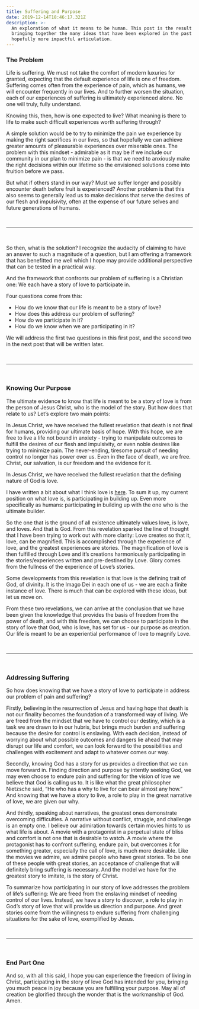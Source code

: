 ```yaml
---
title: Suffering and Purpose
date: 2019-12-14T18:46:17.321Z
description: >-
  An exploration of what it means to be human. This post is the result of
  bringing together the many ideas that have been explored in the past into a
  hopefully more impactful articulation.
---
```

### The Problem

Life is suffering. We must not take the comfort of modern luxuries for granted, expecting that the default experience of life is one of freedom. Suffering comes often from the experience of pain, which as humans, we will encounter frequently in our lives. And to further worsen the situation, each of our experiences of suffering is ultimately experienced alone. No one will truly, fully understand.

Knowing this, then, how is one expected to live? What meaning is there to life to make such difficult experiences worth suffering through?

A simple solution would be to try to minimize the pain we experience by making the right sacrifices in our lives, so that hopefully we can achieve greater amounts of pleasurable experiences over miserable ones. The problem with this mindset - admirable as it may be if we include our community in our plan to minimize pain - is that we need to anxiously make the right decisions within our lifetime so the envisioned solutions come into fruition before we pass. 

But what if others stand in our way? Must we suffer longer and possibly encounter death before fruit is experienced? Another problem is that this also seems to generally lead us to make decisions that serve the desires of our flesh and impulsivity, often at the expense of our future selves and future generations of humans.

<br>

- - -

<br>

So then, what is the solution? I recognize the audacity of claiming to have an answer to such a magnitude of a question, but I am offering a framework that has benefitted me well which I hope may provide additional perspective that can be tested in a practical way.

And the framework that confronts our problem of suffering is a Christian one: We each have a story of love to participate in.

Four questions come from this: 

* How do we know that our life is meant to be a story of love? 
* How does this address our problem of suffering? 
* How do we participate in it? 
* How do we know when we are participating in it?

We will address the first two questions in this first post, and the second two in the next post that will be written later.

<br>

- - -

<br>

### Knowing Our Purpose

The ultimate evidence to know that life is meant to be a story of love is from the person of Jesus Christ, who is the model of the story. But how does that relate to us? Let’s explore two main points:

In Jesus Christ, we have received the fullest revelation that death is not final for humans, providing our ultimate basis of hope. With this hope, we are free to live a life not bound in anxiety - trying to manipulate outcomes to fulfill the desires of our flesh and impulsivity, or even noble desires like trying to minimize pain. The never-ending, tiresome pursuit of needing control no longer has power over us. Even in the face of death, we are free. Christ, our salvation, is our freedom and the evidence for it.

In Jesus Christ, we have received the fullest revelation that the defining nature of God is love.

I have written a bit about what I think love is [here](https://gabecreates.ca/post/love-an-exploration-of-god/). To sum it up, my current position on what love is, is participating in building up. Even more specifically as humans: participating in building up with the one who is the ultimate builder. 

So the one that is the ground of all existence ultimately values love, is love, and loves. And that is God. From this revelation sparked the line of thought that I have been trying to work out with more clarity: Love creates so that it, love, can be magnified. This is accomplished through the experience of love, and the greatest experiences are stories. The magnification of love is then fulfilled through Love and it’s creations harmoniously participating in the stories/experiences written and pre-destined by Love. Glory comes from the fullness of the experience of Love’s stories.

Some developments from this revelation is that love is the defining trait of God, of divinity. It is the Imago Dei in each one of us - we are each a finite instance of love. There is much that can be explored with these ideas, but let us move on.

From these two revelations, we can arrive at the conclusion that we have been given the knowledge that provides the basis of freedom from the power of death, and with this freedom, we can choose to participate in the story of love that God, who is love, has set for us - our purpose as creation. Our life is meant to be an experiential performance of love to magnify Love.

<br>

- - -

<br>

### Addressing Suffering

So how does knowing that we have a story of love to participate in address our problem of pain and suffering?

Firstly, believing in the resurrection of Jesus and having hope that death is not our finality becomes the foundation of a transformed way of living. We are freed from the mindset that we have to control our destiny, which is a task we are drawn to in our hubris, but brings much burden and suffering because the desire for control is enslaving. With each decision, instead of worrying about what possible outcomes and dangers lie ahead that may disrupt our life and comfort, we can look forward to the possibilities and challenges with excitement and adapt to whatever comes our way.

Secondly, knowing God has a story for us provides a direction that we can move forward in. Finding direction and purpose by intently seeking God, we may even choose to endure pain and suffering for the vision of love we believe that God is calling us to. It is like what the great philosopher Nietzsche said, “He who has a why to live for can bear almost any how.” And knowing that we have a story to live, a role to play in the great narrative of love, we are given our why.

And thirdly, speaking about narratives, the greatest ones demonstrate overcoming difficulties. A narrative without conflict, struggle, and challenge is an empty one. I believe our admiration towards certain movies hints to us what life is about. A movie with a protagonist in a perpetual state of bliss and comfort is not one that is desirable to watch. A movie where the protagonist has to confront suffering, endure pain, but overcomes it for something greater, especially the call of love, is much more desirable. Like the movies we admire, we admire people who have great stories. To be one of these people with great stories, an acceptance of challenge that will definitely bring suffering is necessary.
 And the model we have for the greatest story to imitate, is the story of Christ.

To summarize how participating in our story of love addresses the problem of life’s suffering: We are freed from the enslaving mindset of needing control of our lives. Instead, we have a story to discover, a role to play in God’s story of love that will provide us direction and purpose. And great stories come from the willingness to endure suffering from challenging situations for the sake of love, exemplified by Jesus.

<br>

- - -

<br>

### End Part One

And so, with all this said, I hope you can experience the freedom of living in Christ, participating in the story of love God has intended for you, bringing you much peace in joy because you are fulfilling your purpose. May all of creation be glorified through the wonder that is the workmanship of God. Amen.
